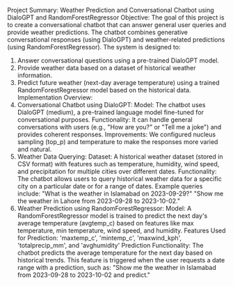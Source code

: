 Project Summary: Weather Prediction and Conversational Chatbot using DialoGPT and RandomForestRegressor
Objective:
The goal of this project is to create a conversational chatbot that can answer general user queries and provide weather predictions. The chatbot combines generative conversational responses (using DialoGPT) and weather-related predictions (using RandomForestRegressor). 
The system is designed to:

1. Answer conversational questions using a pre-trained DialoGPT model.
2. Provide weather data based on a dataset of historical weather information.
3. Predict future weather (next-day average temperature) using a trained RandomForestRegressor model based on the historical data.
Implementation Overview:
1. Conversational Chatbot using DialoGPT:
Model: The chatbot uses DialoGPT (medium), a pre-trained language model fine-tuned for conversational purposes.
Functionality: It can handle general conversations with users (e.g., "How are you?" or "Tell me a joke") and provides coherent responses.
Improvements: We configured nucleus sampling (top_p) and temperature to make the responses more varied and natural.
2. Weather Data Querying:
Dataset: A historical weather dataset (stored in CSV format) with features such as temperature, humidity, wind speed, and precipitation for multiple cities over different dates.
Functionality: The chatbot allows users to query historical weather data for a specific city on a particular date or for a range of dates. Example queries include:
"What is the weather in Islamabad on 2023-09-29?"
"Show me the weather in Lahore from 2023-09-28 to 2023-10-02."
3. Weather Prediction using RandomForestRegressor:
Model: A RandomForestRegressor model is trained to predict the next day's average temperature (avgtemp_c) based on features like max temperature, min temperature, wind speed, and humidity.
Features Used for Prediction:
'maxtemp_c', 'mintemp_c', 'maxwind_kph', 'totalprecip_mm', and 'avghumidity'
Prediction Functionality: The chatbot predicts the average temperature for the next day based on historical trends. This feature is triggered when the user requests a date range with a prediction, such as:
"Show me the weather in Islamabad from 2023-09-28 to 2023-10-02 and predict."
